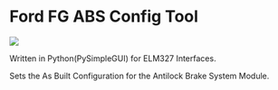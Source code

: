 # Ford FG ABS Config Tool

<a href="https://testerpresent.com.au/"><img src="https://img.shields.io/badge/Tester Present -Specialist Automotive Solutions-blue" /></a>

Written in Python(PySimpleGUI) for ELM327 Interfaces.

Sets the As Built Configuration for the Antilock Brake System Module.
